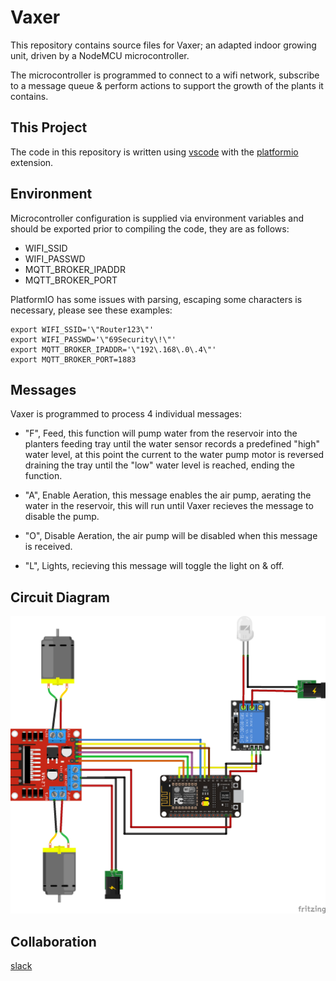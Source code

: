 # Vaxer
This repository contains source files for Vaxer; an adapted indoor growing unit,
driven by a NodeMCU microcontroller.

The microcontroller is programmed to connect to a wifi network, subscribe to a
message queue & perform actions to support the growth of the plants it contains.

## This Project
The code in this repository is written using 
[vscode](https://code.visualstudio.com/) with the 
[platformio](https://platformio.org/install/ide?install=vscode) extension.

## Environment
Microcontroller configuration is supplied via environment variables and should 
be exported prior to compiling the code, they are as follows:

* WIFI_SSID
* WIFI_PASSWD
* MQTT_BROKER_IPADDR
* MQTT_BROKER_PORT

PlatformIO has some issues with parsing, escaping some characters is necessary,
please see these examples:

```
export WIFI_SSID='\"Router123\"'
export WIFI_PASSWD='\"69Security\!\"'
export MQTT_BROKER_IPADDR='\"192\.168\.0\.4\"'
export MQTT_BROKER_PORT=1883
```

## Messages
Vaxer is programmed to process 4 individual messages:

* "F", Feed, this function will pump water from the reservoir into the planters 
feeding tray until the water sensor records a predefined "high" water level, at 
this point the current to the water pump motor is reversed draining the tray 
until the "low" water level is reached, ending the function.

* "A", Enable Aeration, this message enables the air pump, aerating the water in 
the reservoir, this will run until Vaxer recieves the message to disable the 
pump.

* "O", Disable Aeration, the air pump will be disabled when this message is 
received.

* "L", Lights, recieving this message will toggle the light on & off.


## Circuit Diagram

![annotated circuit diagram made with fritzing](./docs/vaxer.png)

## Collaboration

[slack](https://slack.com/app_redirect?channel=vaxer)

